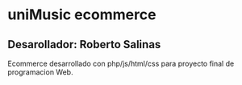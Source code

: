 # uniMusic ecommerce

## **Desarollador: Roberto Salinas**

Ecommerce desarrollado con php/js/html/css para proyecto final de programacion Web.

